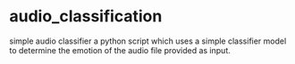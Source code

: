 # audio_classification
simple audio classifier
a python script which uses a simple classifier model to determine the emotion of the audio file provided as input. 
